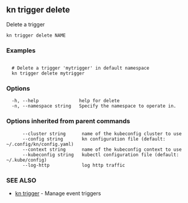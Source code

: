 ## kn trigger delete

Delete a trigger

```
kn trigger delete NAME
```

### Examples

```

  # Delete a trigger 'mytrigger' in default namespace
  kn trigger delete mytrigger
```

### Options

```
  -h, --help               help for delete
  -n, --namespace string   Specify the namespace to operate in.
```

### Options inherited from parent commands

```
      --cluster string      name of the kubeconfig cluster to use
      --config string       kn configuration file (default: ~/.config/kn/config.yaml)
      --context string      name of the kubeconfig context to use
      --kubeconfig string   kubectl configuration file (default: ~/.kube/config)
      --log-http            log http traffic
```

### SEE ALSO

* [kn trigger](kn_trigger.md)	 - Manage event triggers

